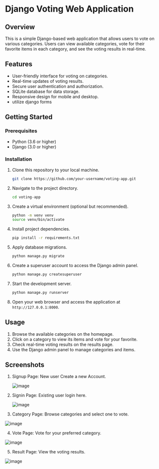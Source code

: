 # Django Voting Web Application

## Overview

This is a simple Django-based web application that allows users to vote on various categories. Users can view available categories, vote for their favorite items in each category, and see the voting results in real-time.


## Features

- User-friendly interface for voting on categories.
- Real-time updates of voting results.
- Secure user authentication and authorization.
- SQLite database for data storage.
- Responsive design for mobile and desktop.
- utilize django forms

## Getting Started

### Prerequisites

- Python (3.6 or higher)
- Django (3.0 or higher)

### Installation

1. Clone this repository to your local machine.

   ```bash
   git clone https://github.com/your-username/voting-app.git
   ```

2. Navigate to the project directory.

   ```bash
   cd voting-app
   ```

3. Create a virtual environment (optional but recommended).

   ```bash
   python -m venv venv
   source venv/bin/activate
   ```

4. Install project dependencies.

   ```bash
   pip install -r requirements.txt
   ```

5. Apply database migrations.

   ```bash
   python manage.py migrate
   ```

6. Create a superuser account to access the Django admin panel.

   ```bash
   python manage.py createsuperuser
   ```

7. Start the development server.

   ```bash
   python manage.py runserver
   ```

8. Open your web browser and access the application at `http://127.0.0.1:8000`.

## Usage

1. Browse the available categories on the homepage.
2. Click on a category to view its items and vote for your favorite.
3. Check real-time voting results on the results page.
4. Use the Django admin panel to manage categories and items.

## Screenshots

1. Signup Page:  New user Create a new Account.

   ![image](https://github.com/user-attachments/assets/9f50d2d0-a639-4ea5-bcde-1b755b9b12ff)

 
 2. Signin Page:  Existing user login here.

    ![image](https://github.com/user-attachments/assets/5c89cb2e-8471-41f1-a9c7-6f2ec856f6d5)


3.  Category Page:  Browse categories and select one to vote.

   ![image](https://github.com/user-attachments/assets/fc23889b-de03-40a7-ac52-daad22f98d4b)


4.  Vote Page:  Vote for your preferred category.

   ![image](https://github.com/user-attachments/assets/18959866-effc-4457-9402-e6dc689c48a6)

5.  Result Page: View the voting results.

   ![image](https://github.com/user-attachments/assets/345c30b1-9c50-4b19-a65b-0c2195905481)

